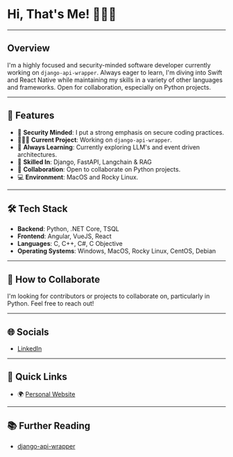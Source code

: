 # Hi, That's Me! 🙋🏻‍♂️

---

## Overview

I'm a highly focused and security-minded software developer currently working on `django-api-wrapper`. Always eager to learn, I'm diving into Swift and React Native while maintaining my skills in a variety of other languages and frameworks. Open for collaboration, especially on Python projects.

---

## 🌟 Features

- 🔐 **Security Minded**: I put a strong emphasis on secure coding practices.
- 👨🏻‍💻 **Current Project**: Working on `django-api-wrapper`.
- 🌱 **Always Learning**: Currently exploring LLM's and event driven architectures.
- 💪 **Skilled In**: Django, FastAPI, Langchain & RAG
- 👯 **Collaboration**: Open to collaborate on Python projects.
- 💻 **Environment**: MacOS and Rocky Linux.

---

## 🛠️ Tech Stack

- **Backend**: Python, .NET Core, TSQL
- **Frontend**: Angular, VueJS, React
- **Languages**: C, C++, C#, C Objective
- **Operating Systems**: Windows, MacOS, Rocky Linux, CentOS, Debian

---

## 🤝 How to Collaborate

I'm looking for contributors or projects to collaborate on, particularly in Python. Feel free to reach out!

---

## 🌐 Socials

- [LinkedIn](https://www.linkedin.com/in/marc-robin-zeeb/)

---

## 🔗 Quick Links

- 🌍 [Personal Website](https://marc.zeeb.cloud)

---

## 📚 Further Reading

- [django-api-wrapper](https://github.com/its-development/django-api-wrapper)
